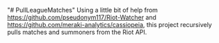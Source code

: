"# PullLeagueMatches" 
Using a little bit of help from https://github.com/pseudonym117/Riot-Watcher and https://github.com/meraki-analytics/cassiopeia, this project recursively pulls matches and summoners from the Riot API.
